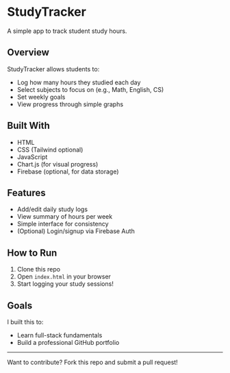 # StudyTracker
 A simple app to track student study hours.
## Overview
StudyTracker allows students to:
- Log how many hours they studied each day
- Select subjects to focus on (e.g., Math, English, CS)
- Set weekly goals
- View progress through simple graphs

## Built With
- HTML
- CSS (Tailwind optional)
- JavaScript
- Chart.js (for visual progress)
- Firebase (optional, for data storage)

## Features
- Add/edit daily study logs
- View summary of hours per week
- Simple interface for consistency
- (Optional) Login/signup via Firebase Auth

## How to Run
1. Clone this repo
2. Open `index.html` in your browser
3. Start logging your study sessions!

## Goals
I built this to:
- Learn full-stack fundamentals
- Build a professional GitHub portfolio

---

Want to contribute? Fork this repo and submit a pull request!
